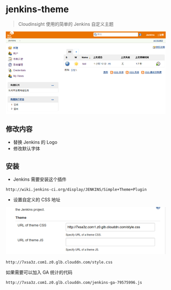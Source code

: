 # jenkins-theme

> Cloudinsight 使用的简单的 Jenkins 自定义主题

![截图](./screenshot.png)

## 修改内容

- 替换 Jenkins 的 Logo
- 修改默认字体

## 安装

- Jenkins 需要安装这个插件

```
http://wiki.jenkins-ci.org/display/JENKINS/Simple+Theme+Plugin
```

- 设置自定义的 CSS 地址

![配置界面](./plugin_settings.png)

```
http://7xsa3z.com1.z0.glb.clouddn.com/style.css
```

如果需要可以加入 GA 统计的代码

```
http://7xsa3z.com1.z0.glb.clouddn.com/jenkins-ga-79575996.js
```
